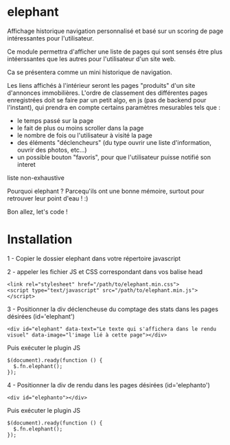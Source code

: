 # elephant
Affichage historique navigation personnalisé et basé sur un scoring de page intéressantes pour l'utilisateur.


Ce module permettra d'afficher une liste de pages qui sont sensés être plus intéerssantes que les autres pour l'utilisateur d'un site web.

Ca se présentera comme un mini historique de navigation.

Les liens affichés à l'intérieur seront les pages "produits" d'un site d'annonces immobilières.
L'ordre de classement des différentes pages enregistrées doit se faire par un petit algo, en js (pas de backend pour l'instant), qui prendra en compte certains paramètres mesurables tels que :
- le temps passé sur la page
- le fait de plus ou moins scroller dans la page
- le nombre de fois ou l'utilisateur à visité la page
- des éléments "déclencheurs" (du type ouvrir une liste d'information, ouvrir des photos, etc...)
- un possible bouton "favoris", pour que l'utilisateur puisse notifié son interet

liste non-exhaustive

Pourquoi elephant ? Parcequ'ils ont une bonne mémoire, surtout pour retrouver leur point d'eau ! :)

Bon allez, let's code !


# Installation
1 - Copier le dossier elephant dans votre répertoire javascript

2 - appeler les fichier JS et CSS correspondant dans vos balise head
~~~~
<link rel="stylesheet" href="/path/to/elephant.min.css">
<script type="text/javascript" src="/path/to/elephant.min.js"></script>
~~~~

3 - Positionner la div déclencheuse du comptage des stats dans les pages désirées (id='elephant')
~~~~
<div id="elephant" data-text="Le texte qui s'affichera dans le rendu visuel" data-image="l'image lié à cette page"></div>
~~~~
Puis exécuter le plugin JS
~~~~
$(document).ready(function () {
  $.fn.elephant();
});
~~~~

4 - Positionner la div de rendu dans les pages désirées (id='elephanto')
~~~~
<div id="elephanto"></div>
~~~~
Puis exécuter le plugin JS
~~~~
$(document).ready(function () {
  $.fn.elephant();
});
~~~~

